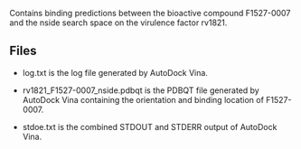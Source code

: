 Contains binding predictions between the bioactive compound F1527-0007 and the nside search space on the virulence factor rv1821.

## Files

- log.txt is the log file generated by AutoDock Vina.

- rv1821_F1527-0007_nside.pdbqt is the PDBQT file generated by AutoDock Vina containing the orientation and binding location of F1527-0007.

- stdoe.txt is the combined STDOUT and STDERR output of AutoDock Vina.

